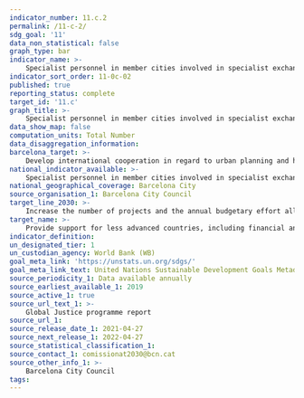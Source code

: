 ```yaml
---
indicator_number: 11.c.2
permalink: /11-c-2/
sdg_goal: '11'
data_non_statistical: false
graph_type: bar
indicator_name: >-
    Specialist personnel in member cities involved in specialist exchange programmes concerning urban planning and housing
indicator_sort_order: 11-0c-02
published: true
reporting_status: complete
target_id: '11.c'
graph_title: >-
    Specialist personnel in member cities involved in specialist exchange programmes concerning urban planning and housing
data_show_map: false
computation_units: Total Number
data_disaggregation_information: 
barcelona_target: >-
    Develop international cooperation in regard to urban planning and housing
national_indicator_available: >-
    Specialist personnel in member cities involved in specialist exchange programmes concerning urban planning and housing
national_geographical_coverage: Barcelona City
source_organisation_1: Barcelona City Council
target_line_2030: >-
    Increase the number of projects and the annual budgetary effort allocated to this area, integrating the perspectives of gender and accessibility as factors of this work and maintaining the number of municipal specialists from member cities involved in exchange programmes
target_name: >-
    Provide support for less advanced countries, including financial and technical assistance, so that they are able to construct sustainable, resilient buildings using local materials
indicator_definition:
un_designated_tier: 1
un_custodian_agency: World Bank (WB)
goal_meta_link: 'https://unstats.un.org/sdgs/'
goal_meta_link_text: United Nations Sustainable Development Goals Metadata (pdf 894kB)
source_periodicity_1: Data available annually
source_earliest_available_1: 2019
source_active_1: true
source_url_text_1: >-
    Global Justice programme report
source_url_1:
source_release_date_1: 2021-04-27
source_next_release_1: 2022-04-27
source_statistical_classification_1: 
source_contact_1: comissionat2030@bcn.cat
source_other_info_1: >-
    Barcelona City Council
tags:
---
```

